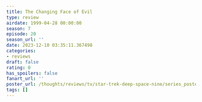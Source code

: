 ```yaml
---
title: The Changing Face of Evil
type: review
airdate: 1999-04-28 00:00:00
season: 7
episode: 20
season_url: ''
date: 2023-12-10 03:35:11.367498
categories:
- reviews
draft: false
rating: 0
has_spoilers: false
fanart_url: ''
poster_url: /thoughts/reviews/tv/star-trek-deep-space-nine/series_poster.jpg
tags: []
---
```


